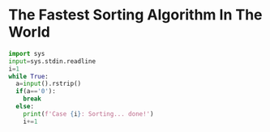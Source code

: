 # The Fastest Sorting Algorithm In The World

```python
import sys
input=sys.stdin.readline
i=1
while True:
  a=input().rstrip()
  if(a=='0'):
    break
  else:
    print(f'Case {i}: Sorting... done!')
    i+=1
```
